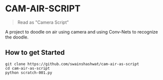 # CAM-AIR-SCRIPT
> Read as "Camera Script" 

A project to doodle on air using camera and using Conv-Nets to recognize the doodle.

## How to get Started
```
git clone https://github.com/swainshashwat/cam-air-as-script
cd cam-air-as-script
python scratch-001.py
```
